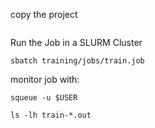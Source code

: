 copy the project
```
```
Run the Job in a SLURM Cluster
```
sbatch training/jobs/train.job
```
monitor job with:
```
squeue -u $USER
```

```
ls -lh train-*.out
```